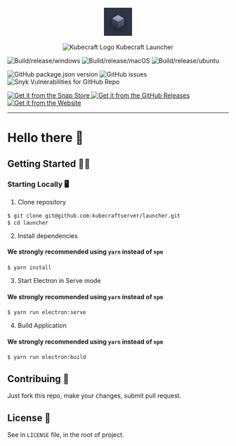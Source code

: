 <p align="center"><img src="https://raw.githubusercontent.com/KubecraftServer/launcher/master/src/assets/logo.png" alt="Kubecraft Logo" width="64px" height="64px" /></p>

<p align="center"> <img src="https://avatars2.githubusercontent.com/u/64664482?s=200&v=4" alt="Kubecraft Logo" width="20px" height="20px" /> Kubecraft Launcher</p>

![Build/release/windows](https://github.com/kubecraftserver/launcher/workflows/Build/release/windows/badge.svg) ![Build/release/macOS](https://github.com/kubecraftserver/launcher/workflows/Build/release/macOS/badge.svg)
![Build/release/ubuntu](https://github.com/KubecraftServer/launcher/workflows/Build/release/ubuntu/badge.svg)

![GitHub package.json version](https://img.shields.io/github/package-json/v/kubecraftserver/launcher) ![GitHub issues](https://img.shields.io/github/issues/kubecraftserver/launcher) ![Snyk Vulnerabilities for GitHub Repo](https://img.shields.io/snyk/vulnerabilities/github/kubecraftserver/launcher)

<a href="https://snapcraft.io/kblauncher">
  <img alt="Get it from the Snap Store" src="https://snapcraft.io/static/images/badges/en/snap-store-black.svg" />
</a>


<a href="https://github.com/KubecraftServer/launcher/releases">
  <img alt="Get it from the GitHub Releases" src="https://img.shields.io/badge/Get%20it%20from%20the-GitHub%20Releases-black?style=for-the-badge&logo=github" />
</a>


<a href="https://kubecraft.0x77.page/#cta">
  <img alt="Get it from the Website" src="https://img.shields.io/badge/Get%20it%20from%20the-Website-blue?style=for-the-badge&logo=web" />
</a>

---
# Hello there 👋

## Getting Started 👨‍💻
### Starting Locally 🖥
1. Clone repository
```shell
$ git clone git@github.com:kubecraftserver/launcher.git
$ cd launcher
```
2. Install dependencies
#### We strongly recommended using `yarn` instead of `npm`
```shell
$ yarn install
```
3. Start Electron in Serve mode
#### We strongly recommended using `yarn` instead of `npm`
```shell
$ yarn run electron:serve
``` 
4. Build Application
#### We strongly recommended using `yarn` instead of `npm`
```shell
$ yarn run electron:build
``` 
## Contribuing 🤝
Just fork this repo, make your changes, submit pull request.
## License 📑
See in `LICENSE` file, in the root of project.
